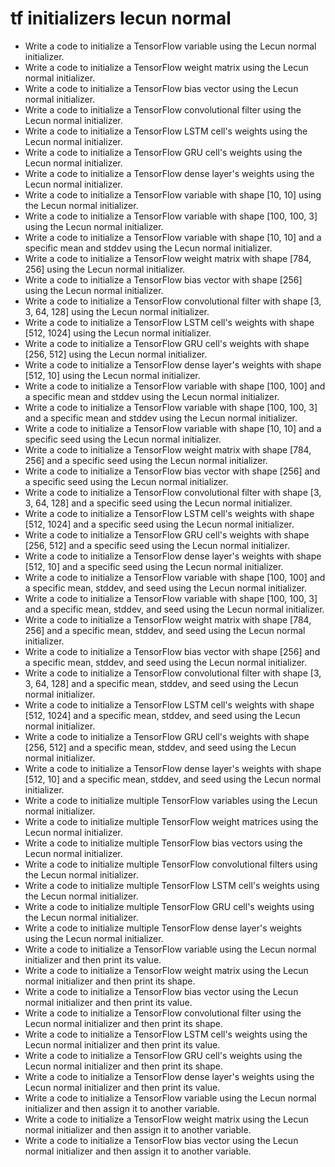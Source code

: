 # tf initializers lecun normal

- Write a code to initialize a TensorFlow variable using the Lecun normal initializer.
- Write a code to initialize a TensorFlow weight matrix using the Lecun normal initializer.
- Write a code to initialize a TensorFlow bias vector using the Lecun normal initializer.
- Write a code to initialize a TensorFlow convolutional filter using the Lecun normal initializer.
- Write a code to initialize a TensorFlow LSTM cell's weights using the Lecun normal initializer.
- Write a code to initialize a TensorFlow GRU cell's weights using the Lecun normal initializer.
- Write a code to initialize a TensorFlow dense layer's weights using the Lecun normal initializer.
- Write a code to initialize a TensorFlow variable with shape [10, 10] using the Lecun normal initializer.
- Write a code to initialize a TensorFlow variable with shape [100, 100, 3] using the Lecun normal initializer.
- Write a code to initialize a TensorFlow variable with shape [10, 10] and a specific mean and stddev using the Lecun normal initializer.
- Write a code to initialize a TensorFlow weight matrix with shape [784, 256] using the Lecun normal initializer.
- Write a code to initialize a TensorFlow bias vector with shape [256] using the Lecun normal initializer.
- Write a code to initialize a TensorFlow convolutional filter with shape [3, 3, 64, 128] using the Lecun normal initializer.
- Write a code to initialize a TensorFlow LSTM cell's weights with shape [512, 1024] using the Lecun normal initializer.
- Write a code to initialize a TensorFlow GRU cell's weights with shape [256, 512] using the Lecun normal initializer.
- Write a code to initialize a TensorFlow dense layer's weights with shape [512, 10] using the Lecun normal initializer.
- Write a code to initialize a TensorFlow variable with shape [100, 100] and a specific mean and stddev using the Lecun normal initializer.
- Write a code to initialize a TensorFlow variable with shape [100, 100, 3] and a specific mean and stddev using the Lecun normal initializer.
- Write a code to initialize a TensorFlow variable with shape [10, 10] and a specific seed using the Lecun normal initializer.
- Write a code to initialize a TensorFlow weight matrix with shape [784, 256] and a specific seed using the Lecun normal initializer.
- Write a code to initialize a TensorFlow bias vector with shape [256] and a specific seed using the Lecun normal initializer.
- Write a code to initialize a TensorFlow convolutional filter with shape [3, 3, 64, 128] and a specific seed using the Lecun normal initializer.
- Write a code to initialize a TensorFlow LSTM cell's weights with shape [512, 1024] and a specific seed using the Lecun normal initializer.
- Write a code to initialize a TensorFlow GRU cell's weights with shape [256, 512] and a specific seed using the Lecun normal initializer.
- Write a code to initialize a TensorFlow dense layer's weights with shape [512, 10] and a specific seed using the Lecun normal initializer.
- Write a code to initialize a TensorFlow variable with shape [100, 100] and a specific mean, stddev, and seed using the Lecun normal initializer.
- Write a code to initialize a TensorFlow variable with shape [100, 100, 3] and a specific mean, stddev, and seed using the Lecun normal initializer.
- Write a code to initialize a TensorFlow weight matrix with shape [784, 256] and a specific mean, stddev, and seed using the Lecun normal initializer.
- Write a code to initialize a TensorFlow bias vector with shape [256] and a specific mean, stddev, and seed using the Lecun normal initializer.
- Write a code to initialize a TensorFlow convolutional filter with shape [3, 3, 64, 128] and a specific mean, stddev, and seed using the Lecun normal initializer.
- Write a code to initialize a TensorFlow LSTM cell's weights with shape [512, 1024] and a specific mean, stddev, and seed using the Lecun normal initializer.
- Write a code to initialize a TensorFlow GRU cell's weights with shape [256, 512] and a specific mean, stddev, and seed using the Lecun normal initializer.
- Write a code to initialize a TensorFlow dense layer's weights with shape [512, 10] and a specific mean, stddev, and seed using the Lecun normal initializer.
- Write a code to initialize multiple TensorFlow variables using the Lecun normal initializer.
- Write a code to initialize multiple TensorFlow weight matrices using the Lecun normal initializer.
- Write a code to initialize multiple TensorFlow bias vectors using the Lecun normal initializer.
- Write a code to initialize multiple TensorFlow convolutional filters using the Lecun normal initializer.
- Write a code to initialize multiple TensorFlow LSTM cell's weights using the Lecun normal initializer.
- Write a code to initialize multiple TensorFlow GRU cell's weights using the Lecun normal initializer.
- Write a code to initialize multiple TensorFlow dense layer's weights using the Lecun normal initializer.
- Write a code to initialize a TensorFlow variable using the Lecun normal initializer and then print its value.
- Write a code to initialize a TensorFlow weight matrix using the Lecun normal initializer and then print its shape.
- Write a code to initialize a TensorFlow bias vector using the Lecun normal initializer and then print its value.
- Write a code to initialize a TensorFlow convolutional filter using the Lecun normal initializer and then print its shape.
- Write a code to initialize a TensorFlow LSTM cell's weights using the Lecun normal initializer and then print its value.
- Write a code to initialize a TensorFlow GRU cell's weights using the Lecun normal initializer and then print its shape.
- Write a code to initialize a TensorFlow dense layer's weights using the Lecun normal initializer and then print its value.
- Write a code to initialize a TensorFlow variable using the Lecun normal initializer and then assign it to another variable.
- Write a code to initialize a TensorFlow weight matrix using the Lecun normal initializer and then assign it to another variable.
- Write a code to initialize a TensorFlow bias vector using the Lecun normal initializer and then assign it to another variable.